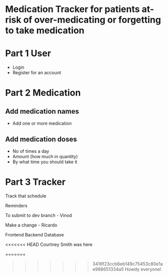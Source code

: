 # Medication Tracker for patients at-risk of over-medicating or forgetting to take medication

# Part 1 User

- Login
- Register for an account

# Part 2 Medication

## Add medication names

- Add one or more medication

## Add medication doses

- No of times a day
- Amount (how much in quantity)
- By what time you should take it

# Part 3 Tracker

Track that schedule

Reminders

To submit to dev branch - Vinod

Make a change - Ricardo

Frontend
Backend
Database

<<<<<<< HEAD
Courtney Smith was here

=======
>>>>>>> 3416f23ccb6eb149c75453c80e1ae988651334a5
Howdy everyone!
